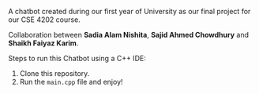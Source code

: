 A chatbot created during our first year of University as our final project for our CSE 4202 course.

Collaboration between **Sadia Alam Nishita**, **Sajid Ahmed Chowdhury** and **Shaikh Faiyaz Karim**.

Steps to run this Chatbot using a C++ IDE:
1. Clone this repository.
2. Run the `main.cpp` file and enjoy!
